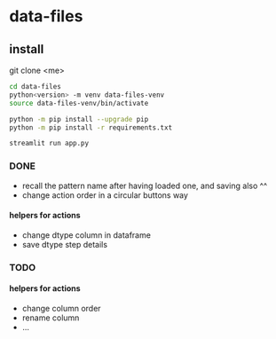 # data-files

## install

git clone \<me\>

```bash
cd data-files
python<version> -m venv data-files-venv
source data-files-venv/bin/activate

python -m pip install --upgrade pip
python -m pip install -r requirements.txt

streamlit run app.py
```

### DONE
* recall the pattern name after having loaded one, and saving also ^^
* change action order in a circular buttons way
#### helpers for actions
* change dtype column in dataframe  
* save dtype step details

### TODO
#### helpers for actions
* change column order  
* rename column  
* ...

